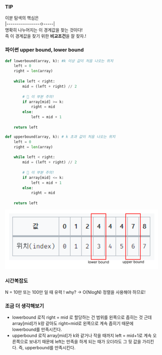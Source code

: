 ### TIP
이분 탐색의 핵심은     
|-----------------ㅇ-----|      
명확히 나누어지는 이 경계값을 찾는 것이다!   
즉 이 경계값을 찾기 위한 **비교조건**을 잘 찾자.!   

### 파이썬 upper bound, lower bound
```python
def lowerbound(array, k): #k 이상 값이 처음 나오는 위치
    left = 0
    right = len(array)

    while left < right:
        mid = (left + right) // 2

		# 📢 이 부분 주의!
        if array[mid] >= k:
            right = mid
        else:
            left = mid + 1

    return left
```

```python
def upperbound(array, k): # k 초과 값이 처음 나오는 위치
    left = 0
    right = len(array)
    
    while left < right:
        mid = (left + right) // 2
		
        # 📢 이 부분 주의!
        if array[mid] <= k:
            left = mid + 1
        else:
            right = mid

    return left  
```
![img.png](img.png)



### 시간복잡도
N = 10만 또는 100만 일 때 유력 !
why? -> O(NlogN) 정렬을 사용해야 하므로!

### 조금 더 생각해보기
- lowerbound 로직
right = mid 로 할당하는 건 범위를 왼쪽으로 좁히는 것
근데 array[mid]가 k랑 같아도 right=mid로 왼쪽으로 계속 좁히기 때문에 lowerbound를 만족시킨다.
- upperbound 로직
array[mid]가 k와 같거나 작을 때까지 left = mid+1로 계속 오른쪽으로 보내기 때문에 left는 만족을 하게 되는 때가 오더라도 그 뒷 값을 가리킨다. 즉, upperbound를 만족시킨다.